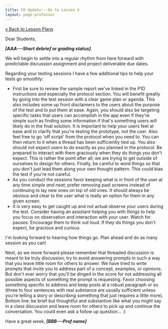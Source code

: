```yaml
---
title: UX Update---On to Lesson 4
layout: page-professor
---
```

[&raquo; Back to Lesson Plans](/lesson-plans/)

Dear Students,

***[AAA---Short debrief or grading status]***

We will begin to settle into a regular rhythm from here forward with predictable discussion assignment and project deliverable due dates.

Regarding your testing sessions I have a few additional tips to help your tests go smoothly:

* First be sure to review the sample report we've linked in the P1D instructions and especially the protocol section. You will benefit greatly by going into the test session with a clear game plan or agenda. This also includes some up front disclaimers to the users about the purpose of the test and to put them at ease. Again, you should also be targeting specific tasks that users can accomplish in the app even if they're simple such as finding some information if that's something users will likely do in the final solution. It is important to help your users feel at ease and to clarify that you're testing the prototype, not the user. Also feel free to go 'off script' from the protocol when you need to. You can then return to it when a thread has been sufficiently tied up. You also should not expect users to do exactly as you planned in the protocol. Be prepared to interact with them graciously when they do things you don't expect. This is rather the point after all; we are trying to get outside of ourselves to design for others. Finally, be careful to word things so that you don't just lead them along your own thought pattern. This could bias the test if you're not careful.
* As you conduct the sessions favor keeping what is in front of the user at any time *simple and neat*; prefer removing past screens instead of continuing to lay new ones on top of old ones. It should always be obvious and clear to the user what is really an option for them in any given screen.
* It is very easy to get caught up and not actual observe your users during the test. Consider having an assistant helping you with things to help you focus on observation and interaction with your user. Watch for pauses. Encourage them to think out loud. If they do things you don't expect, be gracious and curious.

I'm looking forward to hearing how things go. Plan ahead and do as many session as you can!

Next, as we move forward please remember that threaded discussion is meant to be truly discussion; try to avoid answering prompts in such a way that you leave little room for others to answer. We have tried to write prompts that invite you to address part of a concept, examples, or opinions. But don't ever worry that you'll be dinged in the score for not addressing all possible aspects of something the prompt is requesting. Favor choosing something specific to address and keep posts at a robust paragraph or so (three to four sentences with real substance are usually sufficient unless you're telling a story or describing something that just requires a little more). Bottom line: be brief but thoughtful and substantive like what you might say in a class discussion and leave room for others to pick up and continue the conversation. You could even ask a follow up question... :)

Have a great week,
***[BBB---Prof name]***
